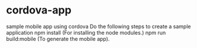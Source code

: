 # cordova-app
sample mobile app using cordova
Do the following steps to create a sample application
  npm install (For installing the node modules.)
  npm run build:mobile (To generate the mobile app).
